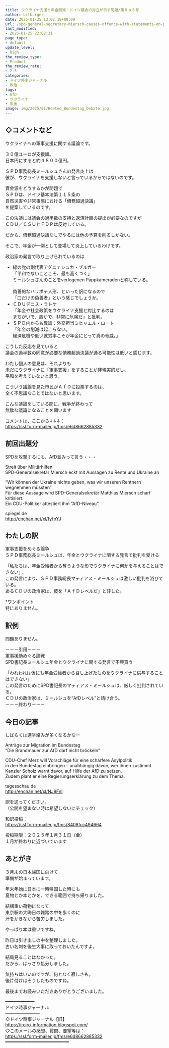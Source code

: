 ```yaml
---
title: ウクライナ支援と年金削減：ドイツ議会の対立が示す問題/第８４５号
author: bitburger
date: 2025-01-25 13:02:19+00:00
url: /spd-general-secretary-miersch-causes-offence-with-statements-on-pensions-and-ukraine/
last_modified:
- 2025-01-25 22:02:31
page_type:
- default
update_level:
- high
the_review_type:
- Product
the_review_rate:
- 2.5
categories:
- ドイツ時事ジャーナル
- 政治
tags:
- AfD
- ウクライナ
- 年金
image: img/2025/01/Heated_Bundestag_Debate.jpg
---
```

## ◇コメントなど 

ウクライナへの軍事支援に関する議論です。

３０億ユーロが支援額。  
<span class="bold-red">日本円にすると約４８００億円</span>。

<span class="fz-20px"><span class="bold-red"><span class="marker-under">ＳＰＤ事務総長ミールシュさんの発言炎上は<br />彼が、ウクライナを支援しないと言っているからではないのです。</span></span></span>

資金源をどうするかが問題で  
ＳＰＤは、ドイツ基本法第１１５条の  
自然災害や非常事態における「債務超過決議」  
を提案しているのです。

この決議には議会の過半数の支持と返済計画の提出が必要なのですが  
<span class="bold-red">ＣＤＵ／ＣＳＵとＦＤＰは反対</span>している。

だから、債務超過決議なしでやるには他の予算を削るしかない。

そこで、年金が一例として登場して炎上しているわけです。

政治家の発言で取り上げられているのは

<ul class="wp-block-list">
  <li>
    <span class="fz-20px"><span class="bold-red">緑の党</span></span>の副代表アグニェシュカ・ブルガー<br />「平和でないことこそ、最も高くつく」<br />ミールシュさんのことをverlogenen Pappkameradenと称している。<br /><br />偽善的なハリボテ人形、といった訳になるので<br />「<span class="fz-20px"><span class="bold-red"><span class="marker-under">口だけの偽善者</span></span></span>」という感じでしょうか。
  </li>
  <li>
    <span class="bold-red">ＣＤＵ</span>デニス・ラトケ<br />「<span class="fz-20px"><span class="bold-red"><span class="marker-under">年金や社会政策をウクライナ支援と対比するのは<br />まちがいで、愚かで、非常に危険だ</span></span></span>」と批判。
  </li>
  <li>
    <span class="bold-red">ＳＰＤ内</span>からも異論：外交担当ミヒャエル・ロート<br />「年金の削減は起こらない。<br />経済危機や低い就労率こそが年金にとって真の脅威。」
  </li>
</ul>

こうした反応を見ていると  
議会の過半数の同意が必要な債務超過決議が通る可能性は低いと感じます。

わたし個人の意見は、それよりも  
未だにウクライナに「軍事支援」をすることが非現実的だし、  
平和を考えていないと思う。

<span class="fz-20px"><span class="bold-red"><span class="marker-under">こういう議論を見た市民がＡｆＤに投票するのは、<br />全く不思議なことではないと思います。</span></span></span>

こんな議論をしている間に、戦争が終わって  
無駄な議論になることを願います

コメントは、ここから↓↓↓：  
<https://ssl.form-mailer.jp/fms/e6d8662885332>

## 前回出題分 

SPDを攻撃するにも、AfD並みって言う・・・

Streit über Militärhilfen  
SPD-Generalsekretär Miersch eckt mit Aussagen zu Rente und Ukraine an

&#8220;Wir können der Ukraine nichts geben, was wir unseren Rentnern wegnehmen müssten&#8221;:  
Für diese Aussage wird SPD-Generalsekretär Matthias Miersch scharf kritisiert.  
Ein CDU-Politiker attestiert ihm &#8220;AfD-Niveau&#8221;.

spiegel.de  
<http://enchan.net/xl/fyfpYJ>

## わたしの訳 

軍事支援をめぐる論争  
ＳＰＤ事務総長ミールシュは、年金とウクライナに関する発言で批判を受ける

「私たちは、年金受給者から奪うような形でウクライナに何かを与えることはできない」：  
この発言により、ＳＰＤ事務総長マティアス・ミールシュは激しい批判を浴びている。  
あるＣＤＵの政治家は、彼を「ＡｆＤレベルだ」と評した。

*ワンポイント  
特にありません。

## 訳例 

問題ありません。

－－－引用－－－  
軍事援助めぐる論戦  
SPD書記長ミールシュ年金とウクライナに関する発言で不興買う

「われわれは仮にも年金受給者から召し上げたものをウクライナに供与することはできない」  
この発言のためにSPD書記長のマティアス・ミールシュは、厳しく批判されている。  
ＣＤＵの政治家は、ミールシュを“AfDレベル”と請け合う。  
－－－終わり－－－

## 今日の記事 

しばらくは選挙絡みが多くなるかなー

Anträge zur Migration im Bundestag  
&#8220;Die Brandmauer zur AfD darf nicht bröckeln&#8221;

CDU-Chef Merz will Vorschläge für eine schärfere Asylpolitik  
in den Bundestag einbringen &#8211; unabhängig davon, wer ihnen zustimmt.  
Kanzler Scholz warnt davor, auf Hilfe der AfD zu setzen.  
Zudem plant er eine Regierungserklärung zu dem Thema.

tagesschau.de  
<http://enchan.net/xl/NJ9FnI>

訳を送ってください。  
（公開を望まない時は希望しないにチェック）

和訳投稿：  
<https://ssl.form-mailer.jp/fms/8408fcc494664>

投稿期限：２０２５年１月３１日（金）  
１月が終わりに近づいています

## あとがき 

３月末の日本帰国に向けて  
準備が始まっています。

年末年始に日本に一時帰国した時にも  
夏物とか本とかを、できる範囲で持ち帰りました。

結構重い荷物になって  
東京駅の大晦日の雑踏の中を歩くのに  
汗をかきながら苦労しました。

やっぱり本は重いですね。

昨日は引き出しの中を整理しました。  
古い名刺を後生大事に取っておいたんですよ。

結局見ることはなかった。  
だから、ばっさり処分しました。

気持ちはいいのですが、何となく寂しさも。  
後片付けはそうしたものですね。

最後までお読みいただきありがとうございました。

━━━━━━━━━━━  
ドイツ時事ジャーナル  
───────────  
◇ドイツ時事ジャーナル【旧】  
<https://iroiro-information.blogspot.com/>  
◇このメールの感想、質問、要望等は：  
<https://ssl.form-mailer.jp/fms/e6d8662885332>  
━━━━━━━━━━━━━━━━━━━━━━━━
